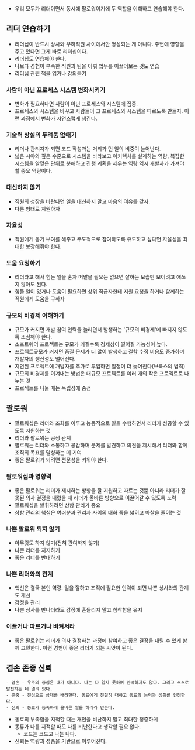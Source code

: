 - 우리 모두가 리더이면서 동시에 팔로워이기에 두 역할을 이해하고 연습해야 한다.

## 리더 연습하기
- 리더십이 반드시 상사와 부하직원 사이에서만 형성되는 게 아니다. 주변에 영향을 주고 있다면 그게 바로 리더십이다.
- 리더십도 연습해야 한다.
- 나보다 경험이 부족한 직원과 팀을 이뤄 업무를 이끌어보는 것도 연습
- 리더십 관련 책을 읽거나 강의듣기

### 사람이 아닌 프로세스 시스템 변화시키기
- 변화가 필요하다면 사람이 아닌 프로세스와 시스템에 집중.
- 프로세스와 시스템을 바꾸고 사람들이 그 프로세스와 시스템을 따르도록 만들자. 이런 과정에서 변화가 자연스럽게 생긴다.

### 기술력 상실의 두려움 없애기
- 리더나 관리자가 되면 코드 작성과는 거리가 먼 일의 비중이 늘어난다.
- 넓은 시야와 깊은 수준으로 시스템을 바라보고 아키텍처를 설계하는 역량, 복잡한 시스템을 알맞은 단위로 분해하고 진행 계획을 세우는 역량 역시 개발자가 가져야 할 중요 역량이다.

### 대신하지 않기
- 직원의 성장을 바란다면 일을 대신하지 말고 마음의 여유를 갖자.
- 다른 형태로 지원하자

### 자율성
- 직원에게 동기 부여를 해주고 주도적으로 참여하도록 유도하고 싶다면 자율성을 최대한 보장해줘야 한다.

### 도움 요청하기
- 리더라고 해서 힘든 일을 혼자 떠맡을 필요는 없으면 잘하는 모습만 보이려고 애쓰지 않아도 된다.
- 힘들 일이 있거나 도움이 필요하면 상위 직급자한테 지원 요청을 하거나 함께하는 직원에게 도움을 구하자

### 규모의 비경제 이해하기
- 규모가 커지면 개발 참여 인력을 늘리면서 발생하는 '규모의 비경제'에 빠지지 않도록 조심해야 한다.
- 소프트웨어 프로젝트는 규모가 커질수록 경제성이 떨어질 가능성이 높다.
- 프로젝트규모가 커지면 품질 문제가 더 많이 발생하고 결함 수정 비용도 증가하며 개발자의 생산성도 떨어진다.
- 지연된 프로젝트에 개발자를 추가로 투입하면 일정이 더 늦어진다(브룩스의 법칙)
- 규모의 비경제를 이겨내는 방법은 대규모 프로젝트를 여러 개의 작은 프로젝트로 나누는 것
- 프로젝트를 나눌 때는 독립성에 중점

## 팔로워
- 팔로워십은 리더와 조화를 이루고 능동적으로 일을 수행하면서 리더가 성공할 수 있도록 지원하는 것
- 리더와 팔로워는 공생 관계
- 팔로워는 리더와 소통하고 공감하며 문제를 발견하고 의견을 제시해서 리더와 함께 조직의 목표를 달성하는 데 기여
- 좋은 팔로워가 되려면 전문성을 키워야 한다.

### 팔로워십과 영향력
- 좋은 팔로워는 리더가 제시하는 방향을 잘 지원하고 따르는 것뿐 아니라 리더가 잘못된 의사 결정을 내렸을 때 리더가 올바른 방향으로 이끌어갈 수 있도록 노력
- 팔로워십을 발휘하려면 상향 관리가 중요
- 상향 관리의 핵심은 여러분과 관리자 사이의 대화 폭을 넓히고 마찰을 줄이는 것

### 나쁜 팔로워 되지 않기
- 아무것도 하지 않기(전혀 관여하지 않기)
- 나쁜 리더를 지지하기
- 좋은 리더를 반대하기

### 나쁜 리더와의 관계
- 핵신은 결국 본인 역량. 일을 잘하고 조직에 필요한 인력이 되면 나쁜 상사와의 관계도 개선
- 감정을 관리
- 나쁜 상사를 만나더라도 감정에 흔들리지 말고 침착함을 유지

### 이끌거나 따르거나 비켜서라
- 좋은 팔로워는 리더가 의사 결정하는 과정에 참여하고 좋은 결정을 내릴 수 있게 함께 고민한다. 이런 경험이 좋은 리더가 되는 씨앗이 된다.

## 겸손 존중 신뢰
```
- 겸손 - 우주의 중심은 내가 아니다. 나는 다 알지 못하며 완벽하지도 않다. 그리고 스스로 발전하는 데 열려 있다.
- 존중 - 진심으로 상대를 배려한다. 동료에게 친절히 대하고 동료의 능력과 성취를 인정한다.
- 신뢰 - 동료가 능숙하게 올바른 일을 하리라 믿는다.
```
- 동료의 부족함을 지적할 때는 개인을 비난하지 말고 최대한 정중하게
- 동류가 나를 지적할 때도 나를 비난한다고 생각할 필요 없다.
	- 코드는 코드고 나는 나다.
- 신뢰는 역량과 성품을 기반으로 이루어진다.
